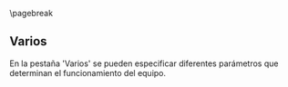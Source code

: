 \pagebreak

## Varios

En la pestaña 'Varios' se pueden especificar diferentes parámetros que determinan el funcionamiento del equipo.
